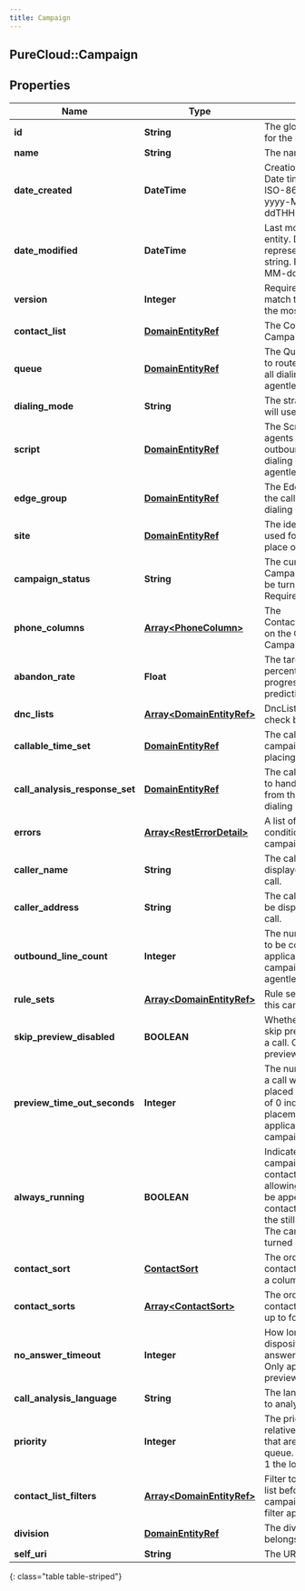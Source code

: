 ```yaml
---
title: Campaign
---
```

## PureCloud::Campaign

## Properties

|Name | Type | Description | Notes|
|------------ | ------------- | ------------- | -------------|
| **id** | **String** | The globally unique identifier for the object. | [optional] |
| **name** | **String** | The name of the Campaign. | |
| **date_created** | **DateTime** | Creation time of the entity. Date time is represented as an ISO-8601 string. For example: yyyy-MM-ddTHH:mm:ss.SSSZ | [optional] |
| **date_modified** | **DateTime** | Last modified time of the entity. Date time is represented as an ISO-8601 string. For example: yyyy-MM-ddTHH:mm:ss.SSSZ | [optional] |
| **version** | **Integer** | Required for updates, must match the version number of the most recent update | [optional] |
| **contact_list** | [**DomainEntityRef**](DomainEntityRef.html) | The ContactList for this Campaign to dial. | |
| **queue** | [**DomainEntityRef**](DomainEntityRef.html) | The Queue for this Campaign to route calls to. Required for all dialing modes except agentless. | [optional] |
| **dialing_mode** | **String** | The strategy this Campaign will use for dialing. | |
| **script** | [**DomainEntityRef**](DomainEntityRef.html) | The Script to be displayed to agents that are handling outbound calls. Required for all dialing modes except agentless. | [optional] |
| **edge_group** | [**DomainEntityRef**](DomainEntityRef.html) | The EdgeGroup that will place the calls. Required for all dialing modes except preview. | [optional] |
| **site** | [**DomainEntityRef**](DomainEntityRef.html) | The identifier of the site to be used for dialing; can be set in place of an edge group. | [optional] |
| **campaign_status** | **String** | The current status of the Campaign. A Campaign may be turned &#39;on&#39; or &#39;off&#39;. Required for updates. | [optional] |
| **phone_columns** | [**Array&lt;PhoneColumn&gt;**](PhoneColumn.html) | The ContactPhoneNumberColumns on the ContactList that this Campaign should dial. | |
| **abandon_rate** | **Float** | The targeted abandon rate percentage. Required for progressive, power, and predictive campaigns. | [optional] |
| **dnc_lists** | [**Array&lt;DomainEntityRef&gt;**](DomainEntityRef.html) | DncLists for this Campaign to check before placing a call. | [optional] |
| **callable_time_set** | [**DomainEntityRef**](DomainEntityRef.html) | The callable time set for this campaign to check before placing a call. | [optional] |
| **call_analysis_response_set** | [**DomainEntityRef**](DomainEntityRef.html) | The call analysis response set to handle call analysis results from the edge. Required for all dialing modes except preview. | [optional] |
| **errors** | [**Array&lt;RestErrorDetail&gt;**](RestErrorDetail.html) | A list of current error conditions associated with the campaign. | [optional] |
| **caller_name** | **String** | The caller id name to be displayed on the outbound call. | |
| **caller_address** | **String** | The caller id phone number to be displayed on the outbound call. | |
| **outbound_line_count** | **Integer** | The number of outbound lines to be concurrently dialed. Only applicable to non-preview campaigns; only required for agentless. | [optional] |
| **rule_sets** | [**Array&lt;DomainEntityRef&gt;**](DomainEntityRef.html) | Rule sets to be applied while this campaign is dialing. | [optional] |
| **skip_preview_disabled** | **BOOLEAN** | Whether or not agents can skip previews without placing a call. Only applicable for preview campaigns. | [optional] |
| **preview_time_out_seconds** | **Integer** | The number of seconds before a call will be automatically placed on a preview. A value of 0 indicates no automatic placement of calls. Only applicable to preview campaigns. | [optional] |
| **always_running** | **BOOLEAN** | Indicates (when true) that the campaign will remain on after contacts are depleted, allowing additional contacts to be appended/added to the contact list and processed by the still-running campaign. The campaign can still be turned off manually. | [optional] |
| **contact_sort** | [**ContactSort**](ContactSort.html) | The order in which to sort contacts for dialing, based on a column. | [optional] |
| **contact_sorts** | [**Array&lt;ContactSort&gt;**](ContactSort.html) | The order in which to sort contacts for dialing, based on up to four columns. | [optional] |
| **no_answer_timeout** | **Integer** | How long to wait before dispositioning a call as &#39;no-answer&#39;. Default 30 seconds. Only applicable to non-preview campaigns. | [optional] |
| **call_analysis_language** | **String** | The language the edge will use to analyze the call. | [optional] |
| **priority** | **Integer** | The priority of this campaign relative to other campaigns that are running on the same queue. 5 is the highest priority, 1 the lowest. | [optional] |
| **contact_list_filters** | [**Array&lt;DomainEntityRef&gt;**](DomainEntityRef.html) | Filter to apply to the contact list before dialing. Currently a campaign can only have one filter applied. | [optional] |
| **division** | [**DomainEntityRef**](DomainEntityRef.html) | The division this campaign belongs to. | [optional] |
| **self_uri** | **String** | The URI for this object | [optional] |
{: class="table table-striped"}


